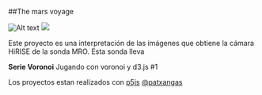 ##The mars voyage

![Alt text](https://cdn.rawgit.com/karlosgliberal/be3d9c8f34219630d04491ecc7067032/raw/7996e057e4bb02a4978d849a32a859d562a32c99/martesTresColres.svg)
<img src="https://cdn.rawgit.com/karlosgliberal/be3d9c8f34219630d04491ecc7067032/raw/7996e057e4bb02a4978d849a32a859d562a32c99/martesTresColres.svg">

Este proyecto es una interpretación de las imágenes que obtiene la cámara HiRISE de la sonda MRO. Esta sonda lleva

**Serie Voronoi** Jugando con voronoi y d3.js #1

Los proyectos estan realizados con [p5js](http://p5js.org)
[@patxangas](http://twitter.com/patxangas)
